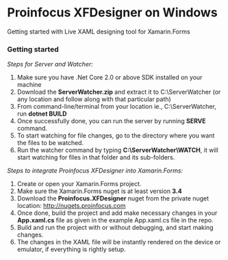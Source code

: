 # Proinfocus XFDesigner on Windows
Getting started with Live XAML designing tool for Xamarin.Forms

### Getting started
*Steps for Server and Watcher:*
1. Make sure you have .Net Core 2.0 or above SDK installed on your machine
2. Download the **ServerWatcher.zip** and extract it to C:\ServerWatcher (or any location and follow along with that particular path)
3. From command-line/terminal from your location ie., C:\ServerWatcher, run **dotnet BUILD**
4. Once successfully done, you can run the server by running **SERVE** command.
5. To start watching for file changes, go to the directory where you want the files to be watched.
6. Run the watcher command by typing **C:\ServerWatcher\WATCH**, it will start watching for files in that folder and its sub-folders.


*Steps to integrate Proinfocus XFDesigner into Xamarin.Forms:*
1. Create or open your Xamarin.Forms project.
2. Make sure the Xamarin.Forms nuget is at least version **3.4**
3. Download the **Proinfocus.XFDesigner** nuget from the private nuget location: http://nugets.proinfocus.com
4. Once done, build the project and add make necessary changes in your **App.xaml.cs** file as given in the example App.xaml.cs file in the repo.
5. Build and run the project with or without debugging, and start making changes.
6. The changes in the XAML file will be instantly rendered on the device or emulator, if everything is rightly setup.

